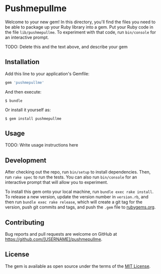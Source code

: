 # Pushmepullme

Welcome to your new gem! In this directory, you'll find the files you need to be able to package up your Ruby library into a gem. Put your Ruby code in the file `lib/pushmepullme`. To experiment with that code, run `bin/console` for an interactive prompt.

TODO: Delete this and the text above, and describe your gem

## Installation

Add this line to your application's Gemfile:

```ruby
gem 'pushmepullme'
```

And then execute:

    $ bundle

Or install it yourself as:

    $ gem install pushmepullme

## Usage

TODO: Write usage instructions here

## Development

After checking out the repo, run `bin/setup` to install dependencies. Then, run `rake spec` to run the tests. You can also run `bin/console` for an interactive prompt that will allow you to experiment.

To install this gem onto your local machine, run `bundle exec rake install`. To release a new version, update the version number in `version.rb`, and then run `bundle exec rake release`, which will create a git tag for the version, push git commits and tags, and push the `.gem` file to [rubygems.org](https://rubygems.org).

## Contributing

Bug reports and pull requests are welcome on GitHub at https://github.com/[USERNAME]/pushmepullme.

## License

The gem is available as open source under the terms of the [MIT License](https://opensource.org/licenses/MIT).
